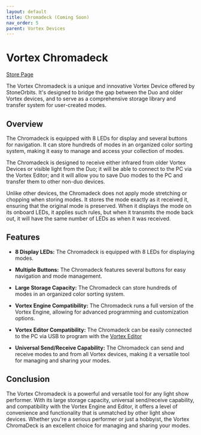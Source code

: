 ```yaml
---
layout: default
title: Chromadeck (Coming Soon)
nav_order: 5
parent: Vortex Devices
---
```


# Vortex Chromadeck
[Store Page](https://stoneorbits.com/products/chromadeck)

The Vortex Chromadeck is a unique and innovative Vortex Device offered by StoneOrbits. It's designed to bridge the gap between the Duo and older Vortex devices, and to serve as a comprehensive storage library and transfer system for user-created modes.

## Overview

The Chromadeck is equipped with 8 LEDs for display and several buttons for navigation. It can store hundreds of modes in an organized color sorting system, making it easy to manage and access your collection of modes.

The Chromadeck is designed to receive either infrared from older Vortex Devices or visible light from the Duo; it will be able to connect to the PC via the Vortex Editor; and it will allow you to save Duo modes to the PC and transfer them to other non-duo devices. 

Unlike other devices, the Chromadeck does not apply mode stretching or chopping when storing modes. It stores the mode exactly as it received it, ensuring that the original mode is preserved. When it displays the mode on its onboard LEDs, it applies such rules, but when it transmits the mode back out, it will have the same number of LEDs as when it was received.

## Features

- **8 Display LEDs:** The Chromadeck is equipped with 8 LEDs for displaying modes.

- **Multiple Buttons:** The Chromadeck features several buttons for easy navigation and mode management.

- **Large Storage Capacity:** The Chromadeck can store hundreds of modes in an organized color sorting system.

- **Vortex Engine Compatibility:** The Chromadeck runs a full version of the Vortex Engine, allowing for advanced programming and customization options.

- **Vortex Editor Compatibility:** The Chromadeck can be easily connected to the PC via USB to program with the [Vortex Editor](editor.html)

- **Universal Send/Receive Capability:** The Chromadeck can send and receive modes to and from all Vortex devices, making it a versatile tool for managing and sharing your modes.

## Conclusion

The Vortex Chromadeck is a powerful and versatile tool for any light show performer. With its large storage capacity, universal send/receive capability, and compatibility with the Vortex Engine and Editor, it offers a level of convenience and functionality that is unmatched by other light show devices. Whether you're a serious performer or just a hobbyist, the Vortex ChromaDeck is an excellent choice for managing and sharing your modes.
